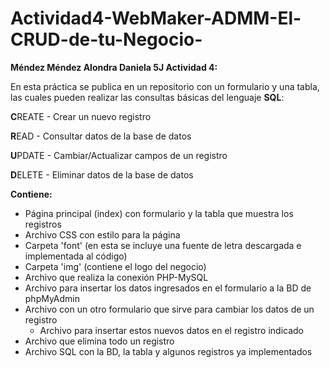 # Actividad4-WebMaker-ADMM-El-CRUD-de-tu-Negocio-
**Méndez Méndez Alondra Daniela 5J Actividad 4:**

En esta práctica se publica en un repositorio con un formulario y una tabla, las cuales pueden realizar las consultas básicas del lenguaje **SQL**:

**C**REATE - Crear un nuevo registro

**R**EAD - Consultar datos de la base de datos

**U**PDATE - Cambiar/Actualizar campos de un registro

**D**ELETE - Eliminar datos de la base de datos


**Contiene:**

- Página principal (index) con formulario y la tabla que muestra los registros
- Archivo CSS con estilo para la página
- Carpeta 'font' (en esta se incluye una fuente de letra descargada e implementada al código)
- Carpeta 'img' (contiene el logo del negocio)
- Archivo que realiza la conexión PHP-MySQL
- Archivo para insertar los datos ingresados en el formulario a la BD de phpMyAdmin
- Archivo con un otro formulario que sirve para cambiar los datos de un registro
  - Archivo para insertar estos nuevos datos en el registro indicado
- Archivo que elimina todo un registro
- Archivo SQL con la BD, la tabla y algunos registros ya implementados
